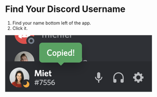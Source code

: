 # Find Your Discord Username

1. Find your name bottom left of the app.
2. Click it.

![It's that easy](<../../.gitbook/assets/Screenshot 2021-06-04 at 18.52.08.png>)
